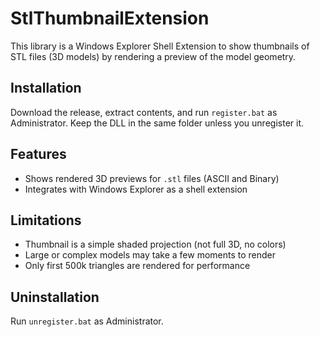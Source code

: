 # StlThumbnailExtension

This library is a Windows Explorer Shell Extension to show thumbnails of STL files (3D models) by rendering a preview of the model geometry.

## Installation

Download the release, extract contents, and run `register.bat` as Administrator.
Keep the DLL in the same folder unless you unregister it.

## Features

- Shows rendered 3D previews for `.stl` files (ASCII and Binary)
- Integrates with Windows Explorer as a shell extension

## Limitations

- Thumbnail is a simple shaded projection (not full 3D, no colors)
- Large or complex models may take a few moments to render
- Only first 500k triangles are rendered for performance

## Uninstallation

Run `unregister.bat` as Administrator.